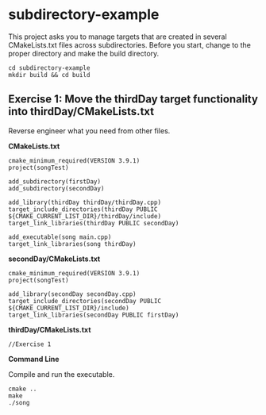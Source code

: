 # subdirectory-example
This project asks you to manage targets that are created in several CMakeLists.txt files across subdirectories. Before you start, change to the proper directory and make the build directory.
   ```
   cd subdirectory-example
   mkdir build && cd build
   ```
   
## Exercise 1: Move the thirdDay target functionality into thirdDay/CMakeLists.txt

Reverse engineer what you need from other files.

**CMakeLists.txt**

   ```
   cmake_minimum_required(VERSION 3.9.1)
   project(songTest)

   add_subdirectory(firstDay)
   add_subdirectory(secondDay)

   add_library(thirdDay thirdDay/thirdDay.cpp)
   target_include_directories(thirdDay PUBLIC ${CMAKE_CURRENT_LIST_DIR}/thirdDay/include)
   target_link_libraries(thirdDay PUBLIC secondDay)

   add_executable(song main.cpp)
   target_link_libraries(song thirdDay)
   ```

**secondDay/CMakeLists.txt**

   ```
   cmake_minimum_required(VERSION 3.9.1)
   project(songTest)

   add_library(secondDay secondDay.cpp)
   target_include_directories(secondDay PUBLIC ${CMAKE_CURRENT_LIST_DIR}/include)
   target_link_libraries(secondDay PUBLIC firstDay)
   ```

**thirdDay/CMakeLists.txt**

   ```
   //Exercise 1
   ```

**Command Line**

Compile and run the executable.
   ```
   cmake ..
   make
   ./song
   ```
